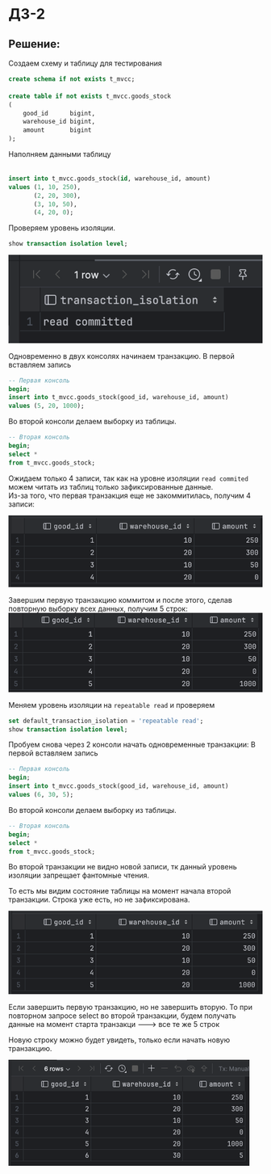 # ДЗ-2

## Решение:

Создаем схему и таблицу для тестирования

```sql
create schema if not exists t_mvcc;

create table if not exists t_mvcc.goods_stock
(
    good_id      bigint,
    warehouse_id bigint,
    amount       bigint
);
```

Наполняем данными таблицу

```sql

insert into t_mvcc.goods_stock(id, warehouse_id, amount)
values (1, 10, 250),
       (2, 20, 300),
       (3, 10, 50),
       (4, 20, 0);
```

Проверяем уровень изоляции.

```sql
show transaction isolation level;
```

![Screenshot 2024-10-14 at 13.23.33.png](Screenshot%202024-10-14%20at%2013.23.33.png)

Одновременно в двух консолях начинаем транзакцию.
В первой вставляем запись

```sql
-- Первая консоль
begin;
insert into t_mvcc.goods_stock(good_id, warehouse_id, amount)
values (5, 20, 1000);
```

Во второй консоли делаем выборку из таблицы.

```sql
-- Вторая консоль
begin;
select *
from t_mvcc.goods_stock;
```

Ожидаем только 4 записи, так как на уровне изоляции `read commited` можем читать из таблиц только зафиксированные
данные.  
Из-за того, что первая транзакция еще не закоммитилась, получим 4 записи:

![Screenshot 2024-10-11 at 18.37.51.png](Screenshot%202024-10-11%20at%2018.37.51.png)


Завершим первую транзакцию коммитом и после этого, сделав повторную выборку всех данных, получим 5 строк:
![Screenshot 2024-10-11 at 18.43.26.png](Screenshot%202024-10-11%20at%2018.43.26.png)

Меняем уровень изоляции на `repeatable read` и проверяем

```sql
set default_transaction_isolation = 'repeatable read';
show transaction isolation level;
```

Пробуем снова через 2 консоли начать одновременные транзакции:
В первой вставляем запись

```sql
-- Первая консоль
begin;
insert into t_mvcc.goods_stock(good_id, warehouse_id, amount)
values (6, 30, 5);
```

Во второй консоли делаем выборку из таблицы.

```sql
-- Вторая консоль
begin;
select *
from t_mvcc.goods_stock;
```

Во второй транзакции не видно новой записи, тк данный уровень изоляции запрещает фантомные чтения.

То есть мы видим состояние таблицы на момент начала второй транзакции. Строка уже есть, но не зафиксирована.

![Screenshot 2024-10-11 at 18.49.40.png](Screenshot%202024-10-11%20at%2018.49.40.png)

Если завершить первую транзакцию, но не завершить вторую. То при повторном запросе select во второй транзакции, будем
получать данные на момент старта транзакци ---> все те же 5 строк

Новую строку можно будет увидеть, только если начать новую транзакцию.


![Screenshot 2024-10-11 at 19.00.00.png](Screenshot%202024-10-11%20at%2019.00.00.png)